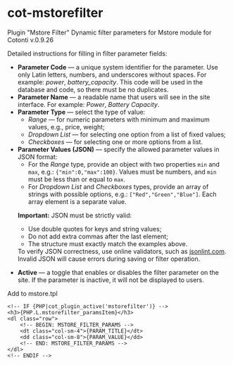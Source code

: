 # cot-mstorefilter
Plugin "Mstore Filter" Dynamic filter parameters for Mstore module for Cotonti v.0.9.26 


Detailed instructions for filling in filter parameter fields: <ul>
  <li>
    <b>Parameter Code</b> — a unique system identifier for the parameter. Use only Latin letters, numbers, and underscores without spaces. For example: <i>power</i>, <i>battery_capacity</i>. This code will be used in the database and code, so there must be no duplicates.
  </li>
  <li>
    <b>Parameter Name</b> — a readable name that users will see in the site interface. For example: <i>Power</i>, <i>Battery Capacity</i>.
  </li>
  <li>
    <b>Parameter Type</b> — select the type of value: <ul>
      <li>
        <i>Range</i> — for numeric parameters with minimum and maximum values, e.g., price, weight;
      </li>
      <li>
        <i>Dropdown List</i> — for selecting one option from a list of fixed values;
      </li>
      <li>
        <i>Checkboxes</i> — for selecting one or more options from a list.
      </li>
    </ul>
  </li>
  <li>
    <b>Parameter Values (JSON)</b> — specify the allowed parameter values in JSON format: <ul>
      <li>For the <i>Range</i> type, provide an object with two properties <code>min</code> and <code>max</code>, e.g.: <code>{"min":0,"max":100}</code>. Values must be numbers, and <code>min</code> must be less than or equal to <code>max</code>. </li>
      <li>For <i>Dropdown List</i> and <i>Checkboxes</i> types, provide an array of strings with possible options, e.g.: <code>["Red","Green","Blue"]</code>. Each array element is a separate value. </li>
    </ul>
    <p>
      <b>Important:</b> JSON must be strictly valid:
    <ul>
      <li>Use double quotes for keys and string values;</li>
      <li>Do not add extra commas after the last element;</li>
      <li>The structure must exactly match the examples above.</li>
    </ul> To verify JSON correctness, use online validators, such as <a href="https://jsonlint.com" target="_blank" rel="noopener noreferrer">jsonlint.com</a>. Invalid JSON will cause errors during saving or filter operation. </p>
  </li>
  <li>
    <b>Active</b> — a toggle that enables or disables the filter parameter on the site. If the parameter is inactive, it will not be displayed to users.
  </li>
</ul>

Add to mstore.tpl
```
<!-- IF {PHP|cot_plugin_active('mstorefilter')} -->
<h3>{PHP.L.mstorefilter_paramsItem}</h3>
<dl class="row">
    <!-- BEGIN: MSTORE_FILTER_PARAMS -->
    <dt class="col-sm-4">{PARAM_TITLE}</dt>
    <dd class="col-sm-8">{PARAM_VALUE}</dd>
    <!-- END: MSTORE_FILTER_PARAMS -->
</dl>
<!-- ENDIF -->
```

